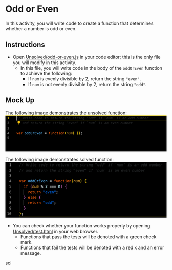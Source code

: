 # Odd or Even

In this activity, you will write code to create a function that determines whether a number is odd or even.

## Instructions
* Open [Unsolved/odd-or-even.js](Unsolved/odd-or-even.js) in your code editor; this is the only file you will modify in this activity.
  * In this file, you will write code in the body of the `oddOrEven` function to achieve the following:
    * If `num` is evenly divisible by 2, return the string `"even"`.
    * If `num` is not evenly divisible by 2, return the string `"odd"`.

## Mock Up
The following image demonstrates the unsolved function:
![Unsolved](./assets/images/unsolved.png)

The following image demonstrates solved function:
![Solved](./assets/images/solved.png)


* You can check whether your function works properly by opening [Unsolved/test.html](Unsolved/test.html) in your web browser.
  * Functions that pass the tests will be denoted with a green check mark.
  * Functions that fail the tests will be denoted with a red x and an error message.

sol